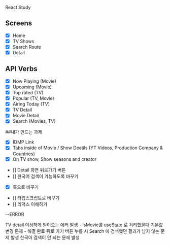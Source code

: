 React Study

## Screens

- [x] Home
- [x] TV Shows
- [x] Search Route
- [x] Detail

## API Verbs

- [x] Now Playing (Movie)
- [x] Upcoming (Movie)
- [x] Top rated (TV)
- [x] Popular (TV, Movie)
- [x] Airing Today (TV)
- [x] TV Detail
- [x] Movie Detail
- [x] Search (Movies, TV)

##내가 만드는 과제

- [x] IDMP Link
- [x] Tabs inside of Movie / Show Deatils (YT Videos, Production Company & Countries)
- [x] On TV show, Show seasons and creator
- [] Detail 화면 뒤로가기 버튼
- [] 한국어 검색이 가능하도록 바꾸기
- [x] 훅으로 바꾸기
- [] 타입스크립트로 바꾸기
- [] 리덕스 이해하기

--ERROR

TV detail 이상하게 받아오는 에러 발생 - isMovie를 useState 로 처리했을때 기본값 변경 문제 - 해결 완료
뒤로 가기 버튼 누를 시 Search 에 검색했던 결과가 남지 않는 문제 발생
한국어 검색이 안 되는 문제 발생
